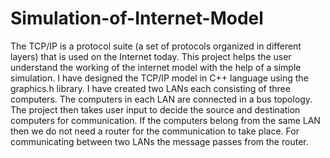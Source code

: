 # Simulation-of-Internet-Model
The TCP/IP is a protocol suite (a set of protocols organized in different layers) that
is used on the Internet today.
This project helps the user understand the working of the internet model with the
help of a simple simulation.
I have designed the TCP/IP model in C++ language using the graphics.h library.
I have created two LANs each consisting of three computers. The computers in each LAN
are connected in a bus topology.
The project then takes user input to decide the source and destination computers for
communication.
If the computers belong from the same LAN then we do not need a router for the
communication to take place.
For communicating between two LANs the message passes from the router. 

